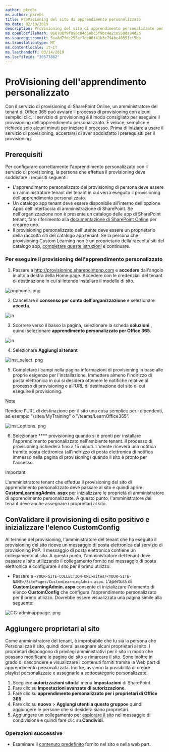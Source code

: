 ```yaml
---
author: pkrebs
ms.author: pkrebs
title: ProVisioning del sito di apprendimento personalizzato
ms.date: 02/10/2019
description: ProVisioning del sito di apprendimento personalizzato per Office 365 tramite il motore di provisioning di SharePoint
ms.openlocfilehash: 868708f9f096c84d5ebc5f9bc4e21e558da84d2b
ms.sourcegitcommit: 5ea8d7fdc255ef7de06f41b3c794bc40551cf5bb
ms.translationtype: MT
ms.contentlocale: it-IT
ms.lasthandoff: 03/14/2019
ms.locfileid: "30577862"
---
```

# <a name="provision-custom-learning"></a>ProVisioning dell'apprendimento personalizzato 

Con il servizio di provisioning di SharePoint Online, un amministratore del tenant di Office 365 può avviare il processo di provisioning con alcuni semplici clic. Il servizio di provisioning è il modo consigliato per eseguire il provisioning dell'apprendimento personalizzato. È veloce, semplice e richiede solo alcuni minuti per iniziare il processo. Prima di iniziare a usare il servizio di provisioning, accertarsi di aver soddisfatto i prerequisiti per il provisioning.

## <a name="prerequisites"></a>Prerequisiti
 
Per configurare correttamente l'apprendimento personalizzato con il servizio di provisioning, la persona che effettua il provisioning deve soddisfare i requisiti seguenti: 
 
- L'apprendimento personalizzato del provisioning di persona deve essere un amministratore tenant del tenant in cui verrà eseguito il provisioning dell'apprendimento personalizzato.  
- Un catalogo app tenant deve essere disponibile all'interno dell'opzione Apps dell'interfaccia di amministrazione di SharePoint. Se nell'organizzazione non è presente un catalogo delle app di SharePoint tenant, fare riferimento alla [documentazione di SharePoint Online](https://docs.microsoft.com/en-us/sharepoint/use-app-catalog) per crearne uno.  
- Il provisioning personalizzato dell'utente deve essere un proprietario della raccolta siti del catalogo app tenant. Se la persona che provisioning Custom Learning non è un proprietario della raccolta siti del catalogo app, [completare queste istruzioni](addappadmin.md) e continuare. 

### <a name="to-provision-custom-learning"></a>Per eseguire il provisioning dell'apprendimento personalizzato

1. Passare a http://provisioning.sharepointpnp.com e **accedere** dall'angolo in alto a destra della Home page.  Accedere con le credenziali del tenant di destinazione in cui si intende installare il modello di sito.

![pnphome. png](media/inst_signin.png)

2. Cancellare il **consenso per conto dell'organizzazione** e selezionare **accetta**.

![in](media/inst_perms.png)

3. Scorrere verso il basso la pagina, selezionare la scheda **soluzioni** , quindi selezionare **apprendimento personalizzato per Office 365**. 

![in](media/inst_select.png)

4. Selezionare **Aggiungi al tenant**

![inst_select. png](media/inst_add.png)

5. Completare i campi nella pagina informazioni di provisioning in base alle proprie esigenze per l'installazione. Immettere almeno l'indirizzo di posta elettronica in cui si desidera ottenere le notifiche relative al processo di provisioning e all'URL di destinazione del sito di cui eseguire il provisioning.  
> [!NOTE]
> Rendere l'URL di destinazione per il sito una cosa semplice per i dipendenti, ad esempio "/sites/MyTraining" o "/teams/LearnOffice365".

![inst_options. png](media/inst_options.png)

6. Selezionare **** provisioning quando si è pronti per installare l'apprendimento personalizzato nell'ambiente tenant.  Il processo di provisioning richiederà fino a 15 minuti. L'utente riceverà una notifica tramite posta elettronica (all'indirizzo di posta elettronica di notifica immesso nella pagina di provisioning) quando il sito è pronto per l'accesso. 

> [!IMPORTANT]
> L'amministratore tenant che effettua il provisioning del sito di apprendimento personalizzato deve passare al sito e quindi aprire **CustomLearningAdmin. aspx** per inizializzare le proprietà di amministratore di apprendimento personalizzate. A questo punto, l'amministratore del tenant deve anche assegnare i proprietari al sito. 

## <a name="validate-provisioning-success-and-initialize-the-customconfig-list"></a>ConValidare il provisioning di esito positivo e inizializzare l'elenco CustomConfig

Al termine del provisioning, l'amministratore del tenant che ha eseguito il provisioning del sito riceve un messaggio di posta elettronica dal servizio di provisioning PnP. Il messaggio di posta elettronica contiene un collegamento al sito. A questo punto, l'amministratore del tenant deve passare al sito utilizzando il collegamento fornito nel messaggio di posta elettronica e configurare il sito per il primo utilizzo:

- Passare a `<YOUR-SITE-COLLECTION-URL>sites/<YOUR-SITE-NAME>/SitePages/CustomLearningAdmin.aspx`. L'apertura di **CustomLearningAdmin. aspx** consente di inizializzare l'elemento di elenco **CustomConfig** che configura l'apprendimento personalizzato per il primo utilizzo. Dovrebbe essere visualizzata una pagina simile alla seguente:

![CG-adminapppage. png](media/cg-adminapppage.png)

## <a name="add-owners-to-site"></a>Aggiungere proprietari al sito
Come amministratore del tenant, è improbabile che tu sia la persona che Personalizza il sito, quindi dovrai assegnare alcuni proprietari al sito. I proprietari dispongono di privilegi amministrativi per il sito in modo che possano modificare le pagine del sito e rimarcare il sito. Sono inoltre in grado di nascondere e visualizzare i contenuti forniti tramite la Web part di apprendimento personalizzata. Inoltre, avranno la possibilità di creare playlist personalizzate e assegnarle a sottocategorie personalizzate.  

1. Scegliere **autorizzazioni sito**dal menu **Impostazioni** di SharePoint.
2. Fare clic su **Impostazioni avanzate di autorizzazione**.
3. Fare clic su **apprendimento personalizzato per i proprietari di Office 365**.
4. Fare clic su **nuovo** > **Aggiungi utenti a questo gruppo**e quindi aggiungere le persone che si desidera siano proprietari. 
5. Aggiungere un collegamento per [esplorare il sito](custom_exploresite.md) nel messaggio di condivisione e quindi fare clic su **Condividi**.

### <a name="next-steps"></a>Operazioni successive
- Esaminare il [contenuto predefinito](custom_exploresite.md) fornito nel sito e nella web part.
